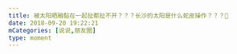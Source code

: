 ```yaml
---
title: 被太阳晒融黏在一起扯都扯不开？？？长沙的太阳是什么蛇皮操作？？？🤔
date: 2018-09-20 19:22:21
mCategories: [说说,朋友圈]
type: moment
---
```


<div id="pics-20180920192221"></div>

<script src="/lib/moment/pics.js"></script>
<script>
var data = [
    {"link": "2018-09-20_000000.jpeg", "type": "shuoshuo"},
    {"link": "2018-09-20_000001.jpeg", "type": "shuoshuo"},
    {"link": "2018-09-20_000002.gif", "type": "shuoshuo"}
];
picsRender(data, "pics-20180920192221");
</script>
